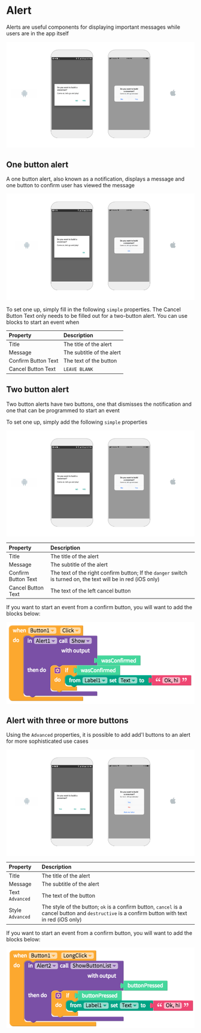 # Alert

Alerts are useful components for displaying important messages while users are in the app itself

![Popular two-button alerts for Android and iOS](../../../../.gitbook/assets/thunkable-docs-exhibits-14.png)

## One button alert

A one button alert, also known as a notification, displays a message and one button to confirm user has viewed the message

![](../../../../.gitbook/assets/thunkable-docs-exhibits-15.png)

To set one up, simply fill in the following `simple` properties. The Cancel Button Text only needs to be filled out for a two-button alert. You can use blocks to start an event when

| Property | Description |
| :--- | :--- |
| Title | The title of the alert |
| Message | The subtitle of the alert |
| Confirm Button Text | The text of the button |
| Cancel Button Text | `LEAVE BLANK` |

## Two button alert

Two button alerts have two buttons, one that dismisses the notification and one that can be programmed to start an event

To set one up, simply add the following `simple` properties

![](../../../../.gitbook/assets/thunkable-docs-exhibits-14-1.png)

| Property | Description |
| :--- | :--- |
| Title | The title of the alert |
| Message | The subtitle of the alert |
| Confirm Button Text | The text of the right confirm button; If the `danger` switch is turned on, the text will be in red \(iOS only\) |
| Cancel Button Text | The text of the left cancel button |

If you want to start an event from a confirm button, you will want to add the blocks below:

![](../../../../.gitbook/assets/screen-shot-2018-06-26-at-3.56.11-pm.png)

## Alert with three or more buttons

Using the `Advanced` properties, it is possible to add add'l buttons to an alert for more sophisticated use cases

![A three button alert with ](../../../../.gitbook/assets/thunkable-docs-exhibits-16.png)

| Property | Description |
| :--- | :--- |
| Title | The title of the alert |
| Message | The subtitle of the alert |
| Text `Advanced` | The text of the button |
| Style `Advanced` | The style of the button; `ok` is a confirm button, `cancel` is a cancel button and `destructive` is a confirm button with text in red \(iOS only\) |

If you want to start an event from a confirm button, you will want to add the blocks below:

![](../../../../.gitbook/assets/screen-shot-2018-06-26-at-3.56.16-pm.png)

